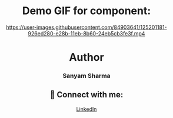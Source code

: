 <div align="center">
 
# Demo GIF for component:





https://user-images.githubusercontent.com/84903641/125201181-926ed280-e28b-11eb-8b60-24eb5cb3fe3f.mp4




 
# Author

<h3>Sanyam Sharma</h3>
 
 ## 🚀 Connect with me:

 <a href = "https://www.linkedin.com/in/sanyam-sharma-4919b9205/">LinkedIn</a>

</div>
